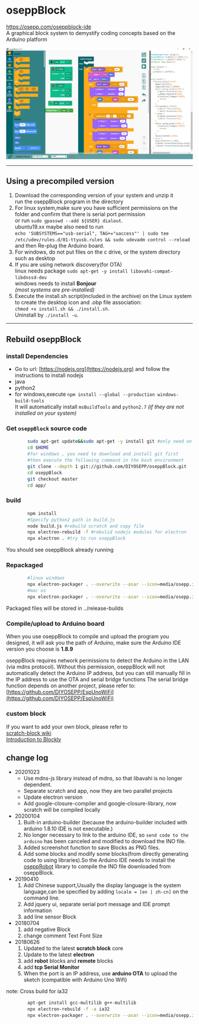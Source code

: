 # oseppBlock

 <https://osepp.com/oseppblock-ide>  
 A graphical block system to demystify coding concepts based on the Arduino platform

![screen](screen.PNG)

---

## Using a precompiled version

1. Download the corresponding version of your system and unzip it  
 run the oseppBlock program in the directory
2. For linux system,make sure you have sufficient permissions on the folder and confirm that there is serial port permission  
 or run `sudo gpasswd --add ${USER} dialout`.  
 ubuntu19.xx maybe also need to run  
 `echo 'SUBSYSTEMS=="usb-serial", TAG+="uaccess"' | sudo tee /etc/udev/rules.d/01-ttyusb.rules && sudo udevadm control --reload`  
 and then Re-plug the Arduino board.
3. For windows, do not put files on the c drive, or the system directory such as desktop
4. If you are using network discovery(for OTA)  
 linux needs package `sudo apt-get -y install libavahi-compat-libdnssd-dev`  
 windows needs to install **Bonjour**  
 *(most systems are pre-installed)*
5. Execute the install.sh script(included in the archive) on the Linux system to create the desktop icon and .obp file association:  
 `chmod +x install.sh && ./install.sh`.  
 Uninstall by `./install -u`.

---

## Rebuild oseppBlock

### install Dependencies

+ Go to url: [https://nodejs.org](https://nodejs.org) and follow the instructions to install nodejs
+ java
+ python2
+ for windows,execute `npm install --global --production windows-build-tools`  
  It will automatically install `msBuildTools` and `python2.7` *(if they are not installed on your system)*  

### Get `oseppBlock` source code

```bash
        sudo apt-get update&&sudo apt-get -y install git #only need on linux
        cd $HOME
        #for windows , you need to download and install git first
        #then execute the following command in the bash environment
        git clone --depth 1 git://github.com/DIYOSEPP/oseppBlock.git
        cd oseppBlock
        git checkout master
        cd app/
```

### build

```bash
        npm install
        #Specify python2 path in build.js
        node build.js #rebuild scratch and copy file
        npx electron-rebuild -f #rebulid nodejs modules for electron
        npx electron . #try to run oseppBlock
```

 You should see oseppBlock already running

### Repackaged

```bash
        #linux windows
        npx electron-packager . --overwrite --asar --icon=media/osepp.ico  --prune=true --out=../release-builds
        #mac os
        npx electron-packager . --overwrite --asar --icon=media/osepp.icns --prune=true --out=../release-builds
```

 Packaged files will be stored in ../release-builds

### Compile/upload to Arduino board

When you use oseppBlock to compile and upload the program you designed,
it will ask you the path of Arduino,
make sure the Arduino IDE version you choose is **1.8.9**

oseppBlock requires network permissions to detect the Arduino in the LAN (via mdns protocol).
Without this permission, oseppBlock will not automatically detect the Arduino IP address,
but you can still manually fill in the IP address to use the OTA and serial bridge functions
The serial bridge function depends on another project, please refer to: [https://github.com/DIYOSEPP/EspUnoWiFi](https://github.com/DIYOSEPP/EspUnoWiFi)

### custom block

If you want to add your own block, please refer to  
[scratch-block wiki](https://github.com/LLK/scratch-blocks/wiki)  
[Introduction to Blockly](https://developers.google.com/blockly/guides/overview)

## change log

+ 20201023
  + Use mdns-js library instead of mdns, so that libavahi is no longer dependent.
  + Separate scratch and app, now they are two parallel projects
  + Update electron version
  + Add google-closure-compiler and google-closure-library, now scratch will be compiled locally
+ 20200104
  1. Built-in arduino-builder (because the arduino-builder included with arduino 1.8.10 IDE is not executable.)
  2. No longer necessary to link to the arduino IDE, so `send code to the arduino` has been canceled and modified to download the INO file.
  3. Added screenshot function to save Blocks as PNG files.
  4. Add some blocks and modify some blocks(from directly generating code to using libraries).So the Arduino IDE needs to install the [oseppRobot](https://github.com/DIYOSEPP/oseppBlock/raw/master/oseppRobot.zip) library to compile the INO file downloaded from oseppBlock.
+ 20190410
  1. Add Chinese support,Usually the display language is the system language,can be specified by adding `locale = [en | zh-cn]` on the command line.
  2. Add jquery ui, separate serial port message and IDE prompt information
  3. add line sensor Block
+ 20180704
  1. add negative Block
  2. change comment Text Font Size
+ 20180626
  1. Updated to the latest **scratch block** core
  2. Update to the latest **electron**
  3. add **robot** blocks and **remote** blocks
  4. add **tcp Serial Monitor**
  5. When the port is an IP address, use **arduino OTA** to upload the sketch (compatible with Arduino Uno Wifi)

note: Cross build for ia32

```bash
        apt-get install gcc-multilib g++-multilib
        npx electron-rebuild -f -a ia32
        npx electron-packager . --overwrite --asar --icon=media/osepp.ico  --prune=true --out=../release-builds --arch=ia32
```
